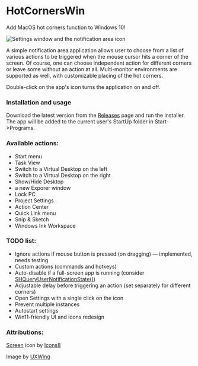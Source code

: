 # HotCornersWin
Add MacOS hot corners function to Windows 10!

![Settings window and the notification area icon](https://github.com/flexits/HotCornersWin/assets/86118729/2d07e3f8-544d-4120-8bb4-cc5b4d2a64f1)


A simple notification area application allows user to choose from a list of various actions to be triggered when the mouse cursor hits a corner of the screen. Of course, one can choose independent action for different corners or leave some without an action at all. Multi-monitor environments are supported as well, with customizable placing of the hot corners.

Double-click on the app's icon turns the application on and off.

### Installation and usage
Download the latest version from the [Releases](https://github.com/flexits/HotCornersWin/releases) page and run the installer. The app will be added to the current user's StartUp folder in Start->Programs.

### Available actions:
* Start menu
* Task View
* Switch to a Virtual Desktop on the left
* Switch to a Virtual Desktop on the right
* Show/Hide Desktop
* a new Exporer window
* Lock PC
* Project Settings
* Action Center
* Quick Link menu
* Snip & Sketch
* Windows Ink Workspace

### TODO list:
* Ignore actions if mouse button is pressed (on dragging) — implemented, needs testing
* Custom actions (commands and hotkeys)
* Auto-disable if a full-screen app is running (consider [SHQueryUserNotificationState()](https://github.com/kruizer23/hotframefx/issues/5#issuecomment-1470891647))
* Adjustable delay before triggering an action (set separately for different corners)
* Open Settings with a single click on the icon
* Prevent multiple instances
* Autostart settings
* Win11-friendly UI and icons redesign

### Attributions:

<a target="_blank" href="https://icons8.com/icon/3pKFQN9sPxow/layout">Screen</a> icon by <a target="_blank" href="https://icons8.com">Icons8</a>

Image by <a target="_blank" href="https://uxwing.com/">UXWing</a>
